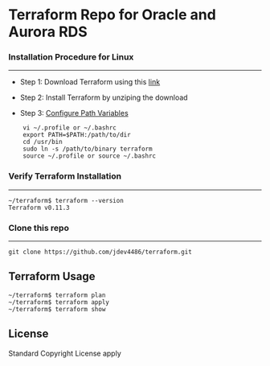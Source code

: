 # Terraform Repo for Oracle and Aurora RDS

### Installation Procedure for Linux
---
- Step 1: Download Terraform using this [link](https://www.terraform.io/downloads.html)

- Step 2: Install Terraform by unziping the download

- Step 3: [Configure Path Variables](https://stackoverflow.com/questions/14637979/how-to-permanently-set-path-on-linux-unix)
```
    vi ~/.profile or ~/.bashrc
    export PATH=$PATH:/path/to/dir
    cd /usr/bin
    sudo ln -s /path/to/binary terraform
    source ~/.profile or source ~/.bashrc
```


### Verify Terraform Installation
---
```
~/terraform$ terraform --version
Terraform v0.11.3
```

### Clone this repo
---
```
git clone https://github.com/jdev4486/terraform.git
```
## Terraform Usage

```
~/terraform$ terraform plan
~/terraform$ terraform apply
~/terraform$ terraform show
```

## License

Standard Copyright License apply
